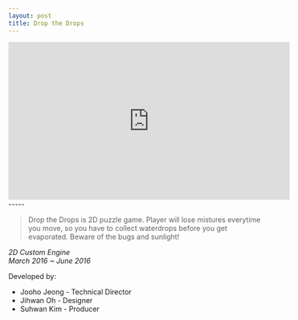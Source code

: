 ```yaml
---
layout: post
title: Drop the Drops
---
```


<iframe width="560" height="315" src="https://www.youtube.com/embed/kaiVUyPuRIE" frameborder="0" allow="accelerometer; autoplay; encrypted-media; gyroscope; picture-in-picture" allowfullscreen></iframe>
<!--more-->
-----

>Drop the Drops is 2D puzzle game. Player will lose mistures everytime you move, so you have to collect waterdrops before you get evaporated. Beware of the bugs and sunlight!

<em>
2D Custom Engine<br/>
March 2016 ~ June 2016
</em>

Developed by:
* Jooho Jeong - Technical Director
* Jihwan Oh - Designer
* Suhwan Kim - Producer
